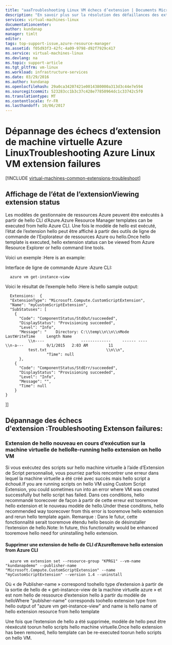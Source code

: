 ```yaml
---
title: "aaaTroubleshooting Linux VM échecs d’extension | Documents Microsoft"
description: "En savoir plus sur la résolution des défaillances des extensions de machine virtuelle Azure Linux"
services: virtual-machines-linux
documentationcenter: 
author: kundanap
manager: timlt
editor: 
tags: top-support-issue,azure-resource-manager
ms.assetid: f05d93f3-42fc-4a09-9798-d92f7929c417
ms.service: virtual-machines-linux
ms.devlang: na
ms.topic: support-article
ms.tgt_pltfrm: vm-linux
ms.workload: infrastructure-services
ms.date: 03/29/2016
ms.author: kundanap
ms.openlocfilehash: 29a0ca34207421e0014380000a313d3c44e7e594
ms.sourcegitcommit: 523283cc1b3c37c428e77850964dc1c33742c5f0
ms.translationtype: MT
ms.contentlocale: fr-FR
ms.lasthandoff: 10/06/2017
---
```

# <a name="troubleshooting-azure-linux-vm-extension-failures"></a><span data-ttu-id="40153-103">Dépannage des échecs d’extension de machine virtuelle Azure Linux</span><span class="sxs-lookup"><span data-stu-id="40153-103">Troubleshooting Azure Linux VM extension failures</span></span>
[!INCLUDE [virtual-machines-common-extensions-troubleshoot](../../../includes/virtual-machines-common-extensions-troubleshoot.md)]

## <a name="viewing-extension-status"></a><span data-ttu-id="40153-104">Affichage de l’état de l’extension</span><span class="sxs-lookup"><span data-stu-id="40153-104">Viewing extension status</span></span>
<span data-ttu-id="40153-105">Les modèles de gestionnaire de ressources Azure peuvent être exécutés à partir de hello CLI d’Azure.</span><span class="sxs-lookup"><span data-stu-id="40153-105">Azure Resource Manager templates can be executed from hello  Azure CLI.</span></span> <span data-ttu-id="40153-106">Une fois le modèle de hello est exécuté, l’état de l’extension hello peut être affiché à partir des outils de ligne de commande de l’Explorateur de ressources Azure ou hello.</span><span class="sxs-lookup"><span data-stu-id="40153-106">Once hello template is executed, hello extension status can be viewed from Azure Resource Explorer or hello command line tools.</span></span>

<span data-ttu-id="40153-107">Voici un exemple :</span><span class="sxs-lookup"><span data-stu-id="40153-107">Here is an example:</span></span>

<span data-ttu-id="40153-108">Interface de ligne de commande Azure :</span><span class="sxs-lookup"><span data-stu-id="40153-108">Azure CLI:</span></span>

      azure vm get-instance-view


<span data-ttu-id="40153-109">Voici le résultat de l’exemple hello :</span><span class="sxs-lookup"><span data-stu-id="40153-109">Here is hello sample output:</span></span>

      Extensions:  {
      "ExtensionType": "Microsoft.Compute.CustomScriptExtension",
      "Name": "myCustomScriptExtension",
      "SubStatuses": [
        {
          "Code": "ComponentStatus/StdOut/succeeded",
          "DisplayStatus": "Provisioning succeeded",
          "Level": "Info",
          "Message": "    Directory: C:\\temp\\n\\n\\nMode                LastWriteTime     Length Name
              \\n----                -------------     ------ ----                              \\n-a---          9/1/2015   2:03 AM         11
              test.txt                          \\n\\n",
                      "Time": null
          },
        {
          "Code": "ComponentStatus/StdErr/succeeded",
          "DisplayStatus": "Provisioning succeeded",
          "Level": "Info",
          "Message": "",
          "Time": null
        }
    }
  <span data-ttu-id="40153-110">]</span><span class="sxs-lookup"><span data-stu-id="40153-110">]</span></span>

## <a name="troubleshooting-extenson-failures"></a><span data-ttu-id="40153-111">Dépannage des échecs d'extension :</span><span class="sxs-lookup"><span data-stu-id="40153-111">Troubleshooting Extenson failures:</span></span>
### <a name="re-running-hello-extension-on-hello-vm"></a><span data-ttu-id="40153-112">Extension de hello nouveau en cours d’exécution sur la machine virtuelle de hello</span><span class="sxs-lookup"><span data-stu-id="40153-112">Re-running hello extension on hello VM</span></span>
<span data-ttu-id="40153-113">Si vous exécutez des scripts sur hello machine virtuelle à l’aide d’Extension de Script personnalisé, vous pourriez parfois rencontrer une erreur dans lequel la machine virtuelle a été créé avec succès mais hello script a échoué.</span><span class="sxs-lookup"><span data-stu-id="40153-113">If you are running scripts on hello VM using Custom Script Extension, you could sometimes run into an error where VM was created successfully but hello script has failed.</span></span> <span data-ttu-id="40153-114">Dans ces conditions, hello recommandé toorecover de façon à partir de cette erreur est tooremove hello extension et le nouveau modèle de hello.</span><span class="sxs-lookup"><span data-stu-id="40153-114">Under these conditons, hello recommended way toorecover from this error is tooremove hello extension and rerun hello template again.</span></span>
<span data-ttu-id="40153-115">Remarque : Dans le futur, cette fonctionnalité serait tooremove étendu hello besoin de désinstaller l’extension de hello.</span><span class="sxs-lookup"><span data-stu-id="40153-115">Note: In future, this functionality would be enhanced tooremove hello need for uninstalling hello extension.</span></span>

#### <a name="remove-hello-extension-from-azure-cli"></a><span data-ttu-id="40153-116">Supprimer une extension de hello de CLI d’Azure</span><span class="sxs-lookup"><span data-stu-id="40153-116">Remove hello extension from Azure CLI</span></span>
      azure vm extension set --resource-group "KPRG1" --vm-name "kundanapdemo" --publisher-name "Microsoft.Compute.CustomScriptExtension" --name "myCustomScriptExtension" --version 1.4 --uninstall

<span data-ttu-id="40153-117">Où « de Publisher-name » correspond toohello type d’extension à partir de la sortie de hello de « get-instance-view de la machine virtuelle azure » et est nom hello de ressource d’extension hello à partir du modèle de hello</span><span class="sxs-lookup"><span data-stu-id="40153-117">Where "publsher-name" corresponds toohello extension type from hello output of "azure vm get-instance-view" and name is hello name of hello extension resource from hello template</span></span>

<span data-ttu-id="40153-118">Une fois que l’extension de hello a été supprimée, modèle de hello peut être réexécuté toorun hello scripts hello machine virtuelle.</span><span class="sxs-lookup"><span data-stu-id="40153-118">Once hello extension has been removed, hello template can be re-executed toorun hello scripts on hello VM.</span></span>

